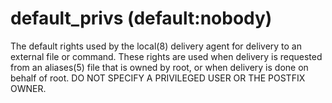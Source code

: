 # default_privs (default:nobody) 


The default rights used by the local(8) delivery agent for delivery
to an external file or command.  These rights are used when delivery
is requested from an aliases(5) file that is owned by root, or
when delivery is done on behalf of root. DO NOT SPECIFY A
PRIVILEGED USER OR THE POSTFIX OWNER.



